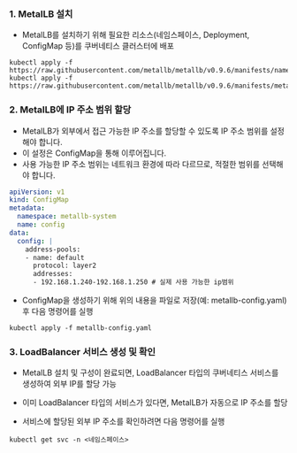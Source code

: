 ### 1. MetalLB 설치

   - MetalLB를 설치하기 위해 필요한 리소스(네임스페이스, Deployment, ConfigMap 등)를 쿠버네티스 클러스터에 배포

  ```
  kubectl apply -f https://raw.githubusercontent.com/metallb/metallb/v0.9.6/manifests/namespace.yaml
  kubectl apply -f https://raw.githubusercontent.com/metallb/metallb/v0.9.6/manifests/metallb.yaml
  ```

### 2. MetalLB에 IP 주소 범위 할당
   
   - MetalLB가 외부에서 접근 가능한 IP 주소를 할당할 수 있도록 IP 주소 범위를 설정해야 합니다.   
   - 이 설정은 ConfigMap을 통해 이루어집니다.   
   - 사용 가능한 IP 주소 범위는 네트워크 환경에 따라 다르므로, 적절한 범위를 선택해야 합니다.   
  ```yaml
  apiVersion: v1
  kind: ConfigMap
  metadata:
    namespace: metallb-system
    name: config
  data:
    config: |
      address-pools:
      - name: default
        protocol: layer2
        addresses:
        - 192.168.1.240-192.168.1.250 # 실제 사용 가능한 ip범위
  ```

   - ConfigMap을 생성하기 위해 위의 내용을 파일로 저장(예: metallb-config.yaml) 후 다음 명령어를 실행

  ```
  kubectl apply -f metallb-config.yaml
  ```

### 3. LoadBalancer 서비스 생성 및 확인
   - MetalLB 설치 및 구성이 완료되면, LoadBalancer 타입의 쿠버네티스 서비스를 생성하여 외부 IP를 할당 가능
   - 이미 LoadBalancer 타입의 서비스가 있다면, MetalLB가 자동으로 IP 주소를 할당

   - 서비스에 할당된 외부 IP 주소를 확인하려면 다음 명령어를 실행

  ```
  kubectl get svc -n <네임스페이스>
  ```
